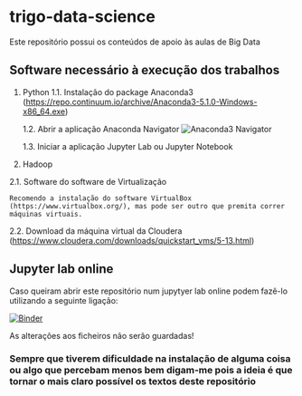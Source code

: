 # trigo-data-science

Este repositório possui os conteúdos de apoio às aulas de Big Data

## Software necessário à execução dos trabalhos

1. Python
   1.1. Instalação do package Anaconda3 (https://repo.continuum.io/archive/Anaconda3-5.1.0-Windows-x86_64.exe) 
  
   1.2. Abrir a aplicação Anaconda Navigator
   ![Anaconda3 Navigator](http://res.cloudinary.com/dbcauiwaz/image/upload/c_scale,w_512/v1523867285/anaconda-navigator.png)
   
   1.3. Iniciar a aplicação Jupyter Lab ou Jupyter Notebook

2. Hadoop

  2.1. Software do software de Virtualização
    
    Recomendo a instalação do software VirtualBox (https://www.virtualbox.org/), mas pode ser outro que premita correr máquinas virtuais.
    
  2.2. Download da máquina virtual da Cloudera (https://www.cloudera.com/downloads/quickstart_vms/5-13.html)

## Jupyter lab online

Caso queiram abrir este repositório num jupytyer lab online podem fazê-lo utilizando a seguinte ligação:

[![Binder](https://mybinder.org/badge.svg)](https://mybinder.org/v2/gh/atrigo/trigo-data-science.git/master?urlpath=lab)

As alterações aos ficheiros não serão guardadas!

### Sempre que tiverem dificuldade na instalação de alguma coisa ou algo que percebam menos bem digam-me pois a ideia é que tornar o mais claro possível os textos deste repositório
